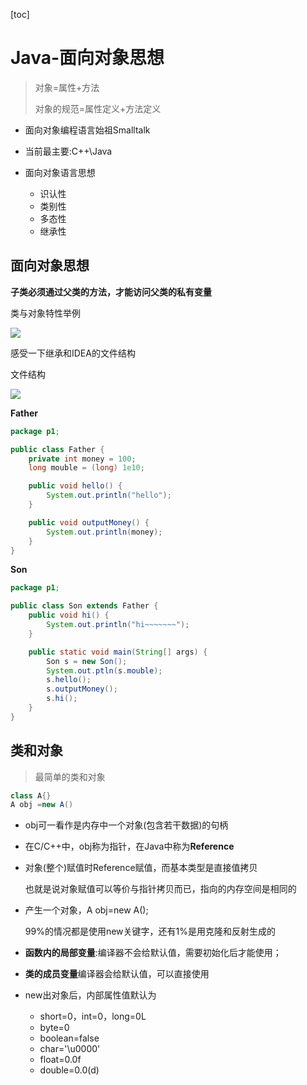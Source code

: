 [toc]

# Java-面向对象思想

> 对象=属性+方法
>
> 对象的规范=属性定义+方法定义

- 面向对象编程语言始祖Smalltalk

- 当前最主要:C++\Java
- 面向对象语言思想
  - 识认性
  - 类别性
  - 多态性
  - 继承性

## 面向对象思想

**子类必须通过父类的方法，才能访问父类的私有变量**

类与对象特性举例

![](https://wwt13-images-1305051431.cos.ap-beijing.myqcloud.com/img/20220203100322.png)

感受一下继承和IDEA的文件结构

文件结构

![](https://wwt13-images-1305051431.cos.ap-beijing.myqcloud.com/img/20220203101243.png)

**Father**

```java
package p1;

public class Father {
    private int money = 100;
    long mouble = (long) 1e10;

    public void hello() {
        System.out.println("hello");
    }

    public void outputMoney() {
        System.out.println(money);
    }
}
```

**Son**

```java
package p1;

public class Son extends Father {
    public void hi() {
        System.out.println("hi~~~~~~~");
    }

    public static void main(String[] args) {
        Son s = new Son();
        System.out.ptln(s.mouble);
        s.hello();
        s.outputMoney();
        s.hi();
    }
}
```

## 类和对象

> 最简单的类和对象

```java
class A{}
A obj =new A()
```

- obj可一看作是内存中一个对象(包含若干数据)的句柄

- 在C/C++中，obj称为指针，在Java中称为**Reference**

- 对象(整个)赋值时Reference赋值，而基本类型是直接值拷贝

  也就是说对象赋值可以等价与指针拷贝而已，指向的内存空间是相同的

- 产生一个对象，A obj=new A();

  99%的情况都是使用new关键字，还有1%是用克隆和反射生成的

- **函数内的局部变量**:编译器不会给默认值，需要初始化后才能使用；

- **类的成员变量**编译器会给默认值，可以直接使用

- new出对象后，内部属性值默认为

  - short=0，int=0，long=0L
  - byte=0
  - boolean=false
  - char='\u0000'
  - float=0.0f
  - double=0.0(d)

  
